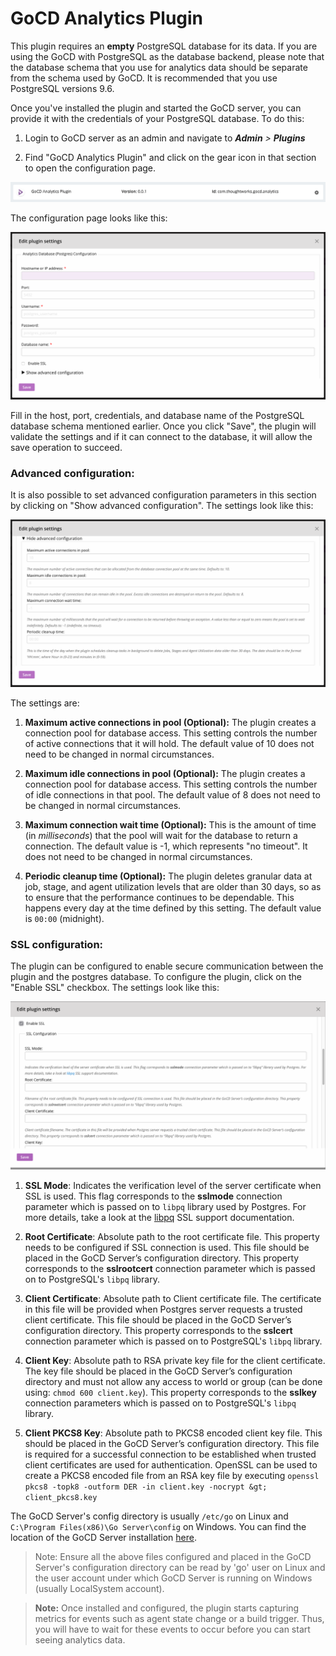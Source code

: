 # GoCD Analytics Plugin

This plugin requires an **empty** PostgreSQL database for its data. If you are using the GoCD with PostgreSQL as the database backend, please note that the database schema that you use for analytics data should be separate from the schema used by GoCD. It is recommended that you use PostgreSQL versions 9.6.

Once you've installed the plugin and started the GoCD server, you can provide it with the credentials of your PostgreSQL database. To do this:

1. Login to GoCD server as an admin and navigate to **_Admin_** _&gt;_ **_Plugins_**<br/>

2. Find "GoCD Analytics Plugin" and click on the gear icon in that section to open the configuration page.

![Analytics plugin in Plugins page](images/admin_plugin.png)

The configuration page looks like this:

![Analytics plugin - Configuration page](images/config_section.png)

Fill in the host, port, credentials, and database name of the PostgreSQL database schema mentioned earlier. Once you click "Save", the plugin will validate the settings and if it can connect to the database, it will allow the save operation to succeed.

### Advanced configuration:

It is also possible to set advanced configuration parameters in this section by clicking on "Show advanced configuration". The settings look like this:

![Analytics plugin - Advanced configuration](images/advanced_config.png)

The settings are:

1. **Maximum active connections in pool (Optional):** The plugin creates a connection pool for database access. This setting controls the number of active connections that it will hold. The default value of 10 does not need to be changed in normal circumstances.

2. **Maximum idle connections in pool (Optional):** The plugin creates a connection pool for database access. This setting controls the number of idle connections in that pool. The default value of 8 does not need to be changed in normal circumstances.

3. **Maximum connection wait time (Optional):** This is the amount of time (in *milliseconds*) that the pool will wait for the database to return a connection. The default value is -1, which represents "no timeout". It does not need to be changed in normal circumstances.

4. **Periodic cleanup time (Optional):** The plugin deletes granular data at job, stage, and agent utilization levels that are older than 30 days, so as to ensure that the performance continues to be dependable. This happens every day at the time defined by this setting. The default value is `00:00` (midnight).

### SSL configuration:
The plugin can be configured to enable secure communication between the plugin and the postgres database. To configure the plugin, click on the "Enable SSL" checkbox. The settings look like this:

![Analytics plugin - SSL configuration](images/ssl_config.png)

1. **SSL Mode**: Indicates the verification level of the server certificate when SSL is used. This flag corresponds to the **sslmode** connection parameter which is passed on to `libpq` library used by Postgres. For more details, take a look at the [libpq](https://www.postgresql.org/docs/current/static/libpq-ssl.html#LIBPQ-SSL-PROTECTION) SSL support documentation.

2. **Root Certificate**: Absolute path to the root certificate file. This property needs to be configured if SSL connection is used. This file should be placed in the GoCD Server’s configuration directory. This property corresponds to the **sslrootcert** connection parameter which is passed on to PostgreSQL's `libpq` library.

3. **Client Certificate**: Absolute path to Client certificate file. The certificate in this file will be provided when Postgres server requests a trusted client certificate. This file should be placed in the GoCD Server’s configuration directory. This property corresponds to the **sslcert** connection parameter which is passed on to PostgreSQL's `libpq` library.

4. **Client Key**: Absolute path to RSA private key file for the client certificate. The key file should be placed in the GoCD Server’s configuration directory and must not allow any access to world or group (can be done using: `chmod 600 client.key`). This property corresponds to the **sslkey** connection parameters which is passed on to PostgreSQL's `libpq` library.

5. **Client PKCS8 Key**: Absolute path to PKCS8 encoded client key file. This should be placed in the GoCD Server’s configuration directory. This file is required for a successful connection to be established when trusted client certificates are used for authentication. OpenSSL can be used to create a PKCS8 encoded file from an RSA key file by executing `openssl pkcs8 -topk8 -outform DER -in client.key -nocrypt &gt; client_pkcs8.key`

The GoCD Server's config directory is usually `/etc/go` on Linux and `C:\Program Files(x86)\Go Server\config` on Windows. You can find the location of the GoCD Server installation [here](https://docs.gocd.org/current/installation/installing_go_server.html).

> Note: Ensure all the above files configured and placed in the GoCD Server's configuration directory can be read by 'go' user on Linux and the user account under which GoCD Server is running on Windows (usually LocalSystem account).

> **Note:** Once installed and configured, the plugin starts capturing metrics for events such as agent state change or a build trigger. Thus, you will have to wait for these events to occur before you can start seeing analytics data.
